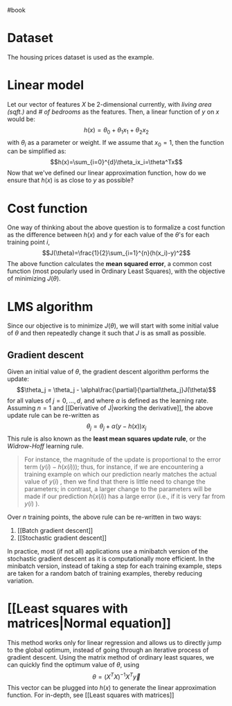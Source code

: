 #book
# Dataset
The housing prices dataset is used as the example. 
# Linear model
Let our vector of features $X$ be 2-dimensional currently, with *living area (sqft.)* and *# of bedrooms* as the features. Then, a linear function of $y$ on $x$ would be: $$h(x) = \theta_0 + \theta_1x_1 + \theta_2x_2$$
with $\theta_i$ as a parameter or weight. If we assume that $x_0=1$, then the function can be simplified as: $$h(x)=\sum_{i=0}^{d}\theta_ix_i=\theta^Tx$$
Now that we've defined our linear approximation function, how do we ensure that $h(x)$ is as close to $y$ as possible?
# Cost function
One way of thinking about the above question is to formalize a cost function as the difference between $h(x)$ and $y$ for each value of the $\theta$'s for each training point $i$, $$J(\theta)=\frac{1}{2}\sum_{i=1}^{n}(h(x_i)-y)^2$$
The above function calculates the **mean squared error**, a common cost function (most popularly used in Ordinary Least Squares), with the objective of minimizing $J(\theta)$.
# LMS algorithm
Since our objective is to minimize $J(\theta)$, we will start with some initial value of $\theta$ and then repeatedly change it such that $J$ is as small as possible. 
## Gradient descent
Given an initial value of $\theta$, the gradient descent algorithm performs the update: $$\theta_j = \theta_j - \alpha\frac{\partial}{\partial\theta_j}J(\theta)$$
for all values of $j = 0,...,d$, and where $\alpha$ is defined as the learning rate. Assuming $n=1$ and [[Derivative of J|working the derivative]], the above update rule can be re-written as $$\theta_j = \theta_j + \alpha(y-h(x))x_j$$
This rule is also known as the **least mean squares update rule**, or the *Widrow-Hoff* learning rule.

> For instance, the magnitude of the update is proportional to the error term $(y (i) − h(x (i) ))$; thus, for instance, if we are encountering a training example on which our prediction nearly matches the actual value of $y (i)$ , then we find that there is little need to change the parameters; in contrast, a larger change to the parameters will be made if our prediction $h(x (i) )$ has a large error (i.e., if it is very far from $y (i)$ ).

Over $n$ training points, the above rule can be re-written in two ways:
1. [[Batch gradient descent]]
2. [[Stochastic gradient descent]]

In practice, most (if not all) applications use a minibatch version of the stochastic gradient descent as it is computationally more efficient. In the minibatch version, instead of taking a step for each training example, steps are taken for a random batch of training examples, thereby reducing variation.

# [[Least squares with matrices|Normal equation]]
This method works only for linear regression and allows us to directly jump to the global optimum, instead of going through an iterative process of gradient descent. Using the matrix method of ordinary least squares, we can quickly find the optimum value of $\theta$, using $$\theta = (X^TX)^{-1}X^T\vec y$$
This vector can be plugged into $h(x)$ to generate the linear approximation function. For in-depth, see [[Least squares with matrices]]